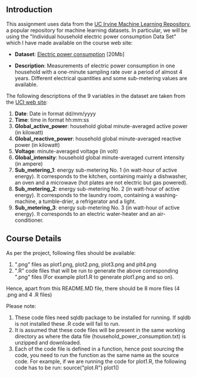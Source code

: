 ## Introduction

This assignment uses data from
the <a href="http://archive.ics.uci.edu/ml/">UC Irvine Machine
Learning Repository</a>, a popular repository for machine learning
datasets. In particular, we will be using the "Individual household
electric power consumption Data Set" which I have made available on
the course web site:


* <b>Dataset</b>: <a href="https://d396qusza40orc.cloudfront.net/exdata%2Fdata%2Fhousehold_power_consumption.zip">Electric power consumption</a> [20Mb]

* <b>Description</b>: Measurements of electric power consumption in
one household with a one-minute sampling rate over a period of almost
4 years. Different electrical quantities and some sub-metering values
are available.


The following descriptions of the 9 variables in the dataset are taken
from
the <a href="https://archive.ics.uci.edu/ml/datasets/Individual+household+electric+power+consumption">UCI
web site</a>:

<ol>
<li><b>Date</b>: Date in format dd/mm/yyyy </li>
<li><b>Time</b>: time in format hh:mm:ss </li>
<li><b>Global_active_power</b>: household global minute-averaged active power (in kilowatt) </li>
<li><b>Global_reactive_power</b>: household global minute-averaged reactive power (in kilowatt) </li>
<li><b>Voltage</b>: minute-averaged voltage (in volt) </li>
<li><b>Global_intensity</b>: household global minute-averaged current intensity (in ampere) </li>
<li><b>Sub_metering_1</b>: energy sub-metering No. 1 (in watt-hour of active energy). It corresponds to the kitchen, containing mainly a dishwasher, an oven and a microwave (hot plates are not electric but gas powered). </li>
<li><b>Sub_metering_2</b>: energy sub-metering No. 2 (in watt-hour of active energy). It corresponds to the laundry room, containing a washing-machine, a tumble-drier, a refrigerator and a light. </li>
<li><b>Sub_metering_3</b>: energy sub-metering No. 3 (in watt-hour of active energy). It corresponds to an electric water-heater and an air-conditioner.</li>
</ol>

## Course Details

As per the project, following files should be available:

1. ".png" files as plot1.png, plot2.png, plot3.png and plt4.png
2. ".R" code files that will be run to generate the above corresponding ".png" files (For example plot1.R to generate plot1.png and so on).

Hence, apart from this README.MD file, there should be 8 more files (4 .png and 4 .R files)

Please note:

1. These code files need sqldb package to be installed for running. If sqldb is not installed these .R code will fail to run.
2. It is assumed that these code files will be present in the same working directory as where the data file (household_power_consumption.txt) is unzipped and downloaded.
3. Each of the code file is defined in a function, hence post sourcing the code, you need to run the function as the same name as the source code. 
	For example, if we are running the code for plot1.R, the following code has to be run:
	source("plot.R")
	plot1()



